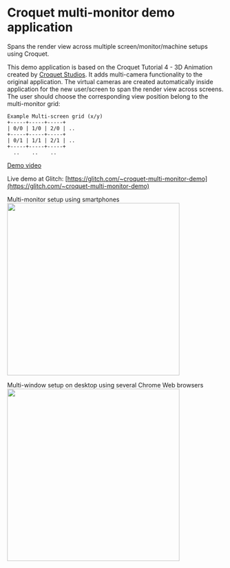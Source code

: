 # Croquet multi-monitor demo application

Spans the render view across multiple screen/monitor/machine setups using Croquet. 

This demo application is based on the Croquet Tutorial 4 - 3D Animation created by [Croquet Studios](https://croquet.studio). It adds multi-camera functionality to the original application. The virtual cameras are created automatically inside application for the new user/screen to span the render view across screens. The user should choose the corresponding view position belong to the multi-monitor grid:

```
Example Multi-screen grid (x/y)
+-----+-----+-----+
| 0/0 | 1/0 | 2/0 | ..
+-----+-----+-----+
| 0/1 | 1/1 | 2/1 | ..
+-----+-----+-----+
  ..    ..    ..
```

[Demo video](https://vimeo.com/348916910)  

Live demo at Glitch: [https://glitch.com/~croquet-multi-monitor-demo](https://glitch.com/~croquet-multi-monitor-demo)  

Multi-monitor setup using smartphones  
<img src="https://krestianstvo.org/sdk/projects/croquet-multi-monitor-demo/croquet-multi-monitor.jpg" width=400> <br>

Multi-window setup on desktop using several Chrome Web browsers
<img src="https://krestianstvo.org/sdk/projects/croquet-multi-monitor-demo/croquet-multi-window.jpg" width=400> 